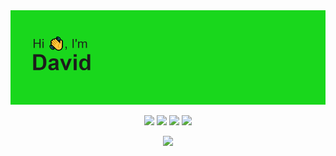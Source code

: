 <img src="header.png">



<p align="center">
  <img src="https://badges.pufler.dev/visits/DavidRabl/DavidRabl">
  <img src="https://badges.pufler.dev/years/DavidRabl">
  <img src="https://badges.pufler.dev/repos/DavidRabl">
  <img src="https://badges.pufler.dev/commits/periodicity/DavidRabl">
</p>



<p align="center">
  <a href="https://skillicons.dev">
    <img src="https://skillicons.dev/icons?i=git,html,css,cs,dotnet" />
  </a>
</p>
